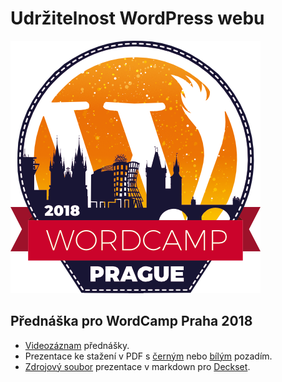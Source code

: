 # Udržitelnost WordPress webu

![](media/wp_logo_2018.png)

## Přednáška pro WordCamp Praha 2018

-   [Videozáznam](https://www.youtube.com/watch?v=e1c9sEKQKVQ) přednášky.
-   Prezentace ke stažení v PDF s [černým](prezentace.pdf) nebo [bílým](prezentace-bila.pdf) pozadím.
-   [Zdrojový soubor](prezentace.md) prezentace v markdown pro [Deckset](https://www.decksetapp.com).
